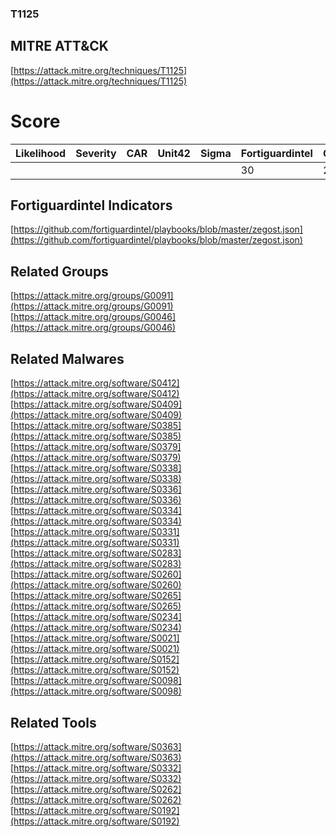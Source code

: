 
### T1125
## MITRE ATT&CK
[https://attack.mitre.org/techniques/T1125](https://attack.mitre.org/techniques/T1125)

# Score

| Likelihood | Severity | CAR | Unit42 | Sigma | Fortiguardintel | Groups | Malwares | Tools |
| ---------- | -------- | --- | ------ | ----- | --------------- | ---  | --- | --- |
 |   |   |   |   |   | 30 | 2 | 15 | 4 |



## Fortiguardintel Indicators

[https://github.com/fortiguardintel/playbooks/blob/master/zegost.json](https://github.com/fortiguardintel/playbooks/blob/master/zegost.json)
[]()


## Related Groups

[https://attack.mitre.org/groups/G0091](https://attack.mitre.org/groups/G0091)
[https://attack.mitre.org/groups/G0046](https://attack.mitre.org/groups/G0046)
[]()


## Related Malwares

[https://attack.mitre.org/software/S0412](https://attack.mitre.org/software/S0412)
[https://attack.mitre.org/software/S0409](https://attack.mitre.org/software/S0409)
[https://attack.mitre.org/software/S0385](https://attack.mitre.org/software/S0385)
[https://attack.mitre.org/software/S0379](https://attack.mitre.org/software/S0379)
[https://attack.mitre.org/software/S0338](https://attack.mitre.org/software/S0338)
[https://attack.mitre.org/software/S0336](https://attack.mitre.org/software/S0336)
[https://attack.mitre.org/software/S0334](https://attack.mitre.org/software/S0334)
[https://attack.mitre.org/software/S0331](https://attack.mitre.org/software/S0331)
[https://attack.mitre.org/software/S0283](https://attack.mitre.org/software/S0283)
[https://attack.mitre.org/software/S0260](https://attack.mitre.org/software/S0260)
[https://attack.mitre.org/software/S0265](https://attack.mitre.org/software/S0265)
[https://attack.mitre.org/software/S0234](https://attack.mitre.org/software/S0234)
[https://attack.mitre.org/software/S0021](https://attack.mitre.org/software/S0021)
[https://attack.mitre.org/software/S0152](https://attack.mitre.org/software/S0152)
[https://attack.mitre.org/software/S0098](https://attack.mitre.org/software/S0098)
[]()


## Related Tools

[https://attack.mitre.org/software/S0363](https://attack.mitre.org/software/S0363)
[https://attack.mitre.org/software/S0332](https://attack.mitre.org/software/S0332)
[https://attack.mitre.org/software/S0262](https://attack.mitre.org/software/S0262)
[https://attack.mitre.org/software/S0192](https://attack.mitre.org/software/S0192)
[]()
